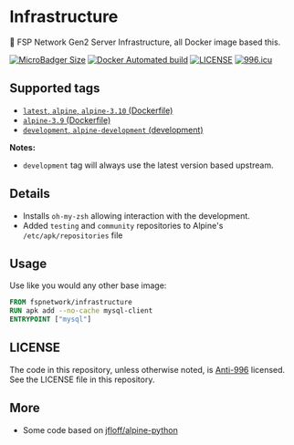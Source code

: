 # Infrastructure

🐳 FSP Network Gen2 Server Infrastructure, all Docker image based this.

[![MicroBadger Size](https://img.shields.io/microbadger/image-size/fspnetwork/infrastructure.svg?style=flat-square)](https://microbadger.com/#/images/fspnetwork/infrastructure)
[![Docker Automated build](https://img.shields.io/docker/automated/fspnetwork/infrastructure.svg?style=flat-square)](https://hub.docker.com/r/fspnetwork/infrastructure/)
[![LICENSE](https://img.shields.io/badge/license-Anti%20996-blue.svg?style=flat-square)](https://github.com/996icu/996.ICU/blob/master/LICENSE)
[![996.icu](https://img.shields.io/badge/link-996.icu-red.svg?style=flat-square)](https://996.icu)


## Supported tags

- [`latest`, `alpine`, `alpine-3.10` (Dockerfile)](https://github.com/FSPNET/c/blob/master/alpine/3.10/Dockerfile)
- [`alpine-3.9` (Dockerfile)](https://github.com/FSPNET/c/blob/master/alpine/3.9/Dockerfile)
- [`development`, `alpine-development` (development)](https://github.com/FSPNET/c/blob/master/alpine/development/Dockerfile)

**Notes:**
- `development` tag will always use the latest version based upstream.

## Details

- Installs `oh-my-zsh` allowing interaction with the development.
- Added `testing` and `community` repositories to Alpine's `/etc/apk/repositories` file

## Usage

Use like you would any other base image:

```dockerfile
FROM fspnetwork/infrastructure
RUN apk add --no-cache mysql-client
ENTRYPOINT ["mysql"]
```

## LICENSE

The code in this repository, unless otherwise noted, is [Anti-996](LICENSE) licensed. See the LICENSE file in this repository.

## More

- Some code based on [jfloff/alpine-python](https://github.com/jfloff/alpine-python)
